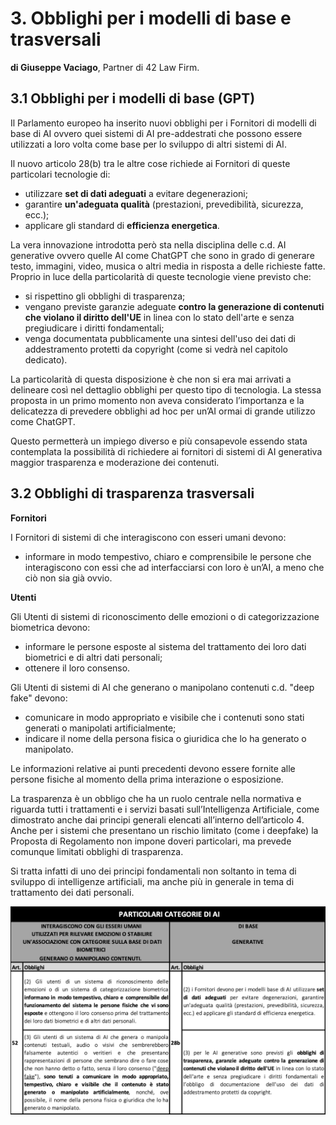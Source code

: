 # 3. Obblighi per i modelli di base e trasversali
**di Giuseppe Vaciago**, Partner di 42 Law Firm.

## 3.1 Obblighi per i modelli di base (GPT)

Il Parlamento europeo ha inserito nuovi obblighi per i Fornitori di modelli di base di AI ovvero quei sistemi di AI pre-addestrati che possono essere utilizzati a loro volta come base per lo sviluppo di altri sistemi di AI. 

Il nuovo articolo 28(b) tra le altre cose richiede ai Fornitori di queste particolari tecnologie di:

* utilizzare **set di dati adeguati** a evitare degenerazioni;
* garantire **un'adeguata qualità** (prestazioni, prevedibilità, sicurezza, ecc.); 
* applicare gli standard di **efficienza energetica**. 

La vera innovazione introdotta però sta nella disciplina delle c.d. AI generative ovvero quelle AI come ChatGPT che sono in grado di generare testo, immagini, video, musica o altri media in risposta a delle richieste fatte. Proprio in luce della particolarità di queste tecnologie viene previsto che:

* si rispettino gli obblighi di trasparenza;
* vengano previste garanzie adeguate **contro la generazione di contenuti che violano il diritto dell'UE** in linea con lo stato dell'arte e senza pregiudicare i diritti fondamentali;
* venga documentata pubblicamente una sintesi dell'uso dei dati di addestramento protetti da copyright (come si vedrà nel capitolo dedicato).

La particolarità di questa disposizione è che non si era mai arrivati a delineare così nel dettaglio obblighi per questo tipo di tecnologia. La stessa proposta in un primo momento non aveva considerato l’importanza e la delicatezza di prevedere obblighi ad hoc per un’AI ormai di grande utilizzo come ChatGPT. 

Questo permetterà un impiego diverso e più consapevole essendo stata contemplata la possibilità di richiedere ai fornitori di sistemi di AI generativa maggior trasparenza e moderazione dei contenuti.

## 3.2 Obblighi di trasparenza trasversali

**Fornitori**

I Fornitori di sistemi di che interagiscono con esseri umani devono: 

* informare in modo tempestivo, chiaro e comprensibile le persone che interagiscono con essi che ad interfacciarsi con loro è un’AI, a meno che ciò non sia già ovvio. 

**Utenti**

Gli Utenti di sistemi di riconoscimento delle emozioni o di categorizzazione biometrica devono:

* informare le persone esposte al sistema del trattamento dei loro dati biometrici e di altri dati personali; 
* ottenere il loro consenso. 

Gli Utenti di sistemi di AI che generano o manipolano contenuti c.d. "deep fake" devono:

* comunicare in modo appropriato e visibile che i contenuti sono stati generati o manipolati artificialmente;
* indicare il nome della persona fisica o giuridica che lo ha generato o manipolato. 

Le informazioni relative ai punti precedenti devono essere fornite alle persone fisiche al momento della prima interazione o esposizione. 

La trasparenza è un obbligo che ha un ruolo centrale nella normativa e riguarda tutti i trattamenti e i servizi basati sull’Intelligenza Artificiale, come dimostrato anche dai principi generali elencati all’interno dell’articolo 4. Anche per i sistemi che presentano un rischio limitato (come i deepfake) la Proposta di Regolamento non impone doveri particolari, ma prevede comunque limitati obblighi di trasparenza. 

Si tratta infatti di uno dei principi fondamentali non soltanto in tema di sviluppo di intelligenze artificiali, ma anche più in generale in tema di trattamento dei dati personali.

![Tabella 1](images/TAB_001.png "Tabella 1")
